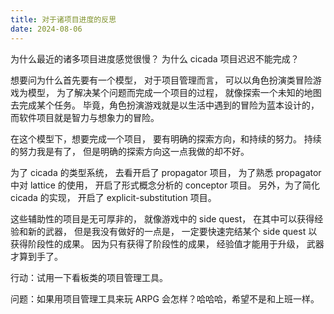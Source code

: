 ```yaml
---
title: 对于诸项目进度的反思
date: 2024-08-06
---
```


为什么最近的诸多项目进度感觉很慢？
为什么 cicada 项目迟迟不能完成？

想要问为什么首先要有一个模型，
对于项目管理而言，
可以以角色扮演类冒险游戏为模型，
为了解决某个问题而完成一个项目的过程，
就像探索一个未知的地图去完成某个任务。
毕竟，角色扮演游戏就是以生活中遇到的冒险为蓝本设计的，
而软件项目就是智力与想象力的冒险。

在这个模型下，想要完成一个项目，
要有明确的探索方向，和持续的努力。
持续的努力我是有了，
但是明确的探索方向这一点我做的却不好。

为了 cicada 的类型系统，
去看开启了 propagator 项目，
为了熟悉 propagator 中对 lattice 的使用，
开启了形式概念分析的 conceptor 项目。
另外，为了简化 cicada 的实现，
开启了 explicit-substitution 项目。

这些辅助性的项目是无可厚非的，
就像游戏中的 side quest，
在其中可以获得经验和新的武器，
但是我没有做好的一点是，
一定要快速完结某个 side quest
以获得阶段性的成果。
因为只有获得了阶段性的成果，
经验值才能用于升级，
武器才算到手了。

行动：试用一下看板类的项目管理工具。

问题：如果用项目管理工具来玩 ARPG 会怎样？哈哈哈，希望不是和上班一样。
